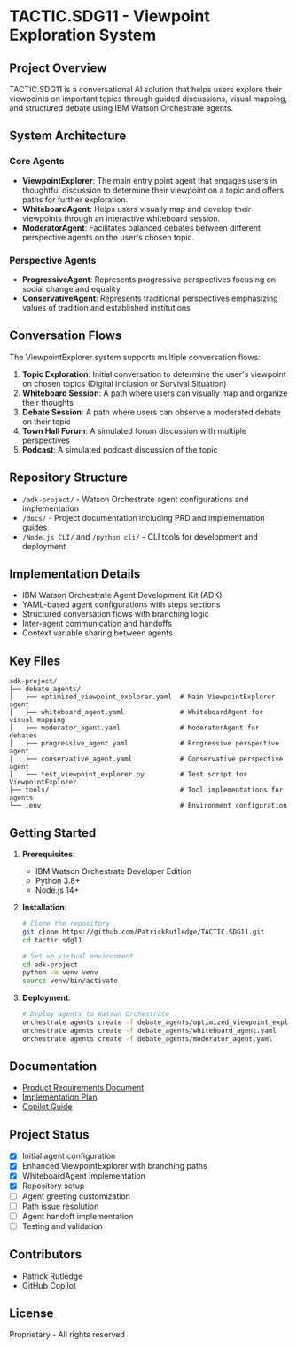 # TACTIC.SDG11 - Viewpoint Exploration System

## Project Overview
TACTIC.SDG11 is a conversational AI solution that helps users explore their viewpoints on important topics through guided discussions, visual mapping, and structured debate using IBM Watson Orchestrate agents.

## System Architecture

### Core Agents
- **ViewpointExplorer**: The main entry point agent that engages users in thoughtful discussion to determine their viewpoint on a topic and offers paths for further exploration.
- **WhiteboardAgent**: Helps users visually map and develop their viewpoints through an interactive whiteboard session.
- **ModeratorAgent**: Facilitates balanced debates between different perspective agents on the user's chosen topic.

### Perspective Agents
- **ProgressiveAgent**: Represents progressive perspectives focusing on social change and equality
- **ConservativeAgent**: Represents traditional perspectives emphasizing values of tradition and established institutions

## Conversation Flows

The ViewpointExplorer system supports multiple conversation flows:

1. **Topic Exploration**: Initial conversation to determine the user's viewpoint on chosen topics (Digital Inclusion or Survival Situation)
2. **Whiteboard Session**: A path where users can visually map and organize their thoughts
3. **Debate Session**: A path where users can observe a moderated debate on their topic
4. **Town Hall Forum**: A simulated forum discussion with multiple perspectives
5. **Podcast**: A simulated podcast discussion of the topic

## Repository Structure
- `/adk-project/` - Watson Orchestrate agent configurations and implementation
- `/docs/` - Project documentation including PRD and implementation guides
- `/Node.js CLI/` and `/python cli/` - CLI tools for development and deployment
## Implementation Details

- IBM Watson Orchestrate Agent Development Kit (ADK)
- YAML-based agent configurations with steps sections
- Structured conversation flows with branching logic
- Inter-agent communication and handoffs
- Context variable sharing between agents

## Key Files

```
adk-project/
├── debate_agents/
│   ├── optimized_viewpoint_explorer.yaml  # Main ViewpointExplorer agent
│   ├── whiteboard_agent.yaml              # WhiteboardAgent for visual mapping
│   ├── moderator_agent.yaml               # ModeratorAgent for debates
│   ├── progressive_agent.yaml             # Progressive perspective agent
│   ├── conservative_agent.yaml            # Conservative perspective agent
│   └── test_viewpoint_explorer.py         # Test script for ViewpointExplorer
├── tools/                                 # Tool implementations for agents
└── .env                                   # Environment configuration
```

## Getting Started

1. **Prerequisites**:
   - IBM Watson Orchestrate Developer Edition
   - Python 3.8+
   - Node.js 14+

2. **Installation**:
   ```bash
   # Clone the repository
   git clone https://github.com/PatrickRutledge/TACTIC.SDG11.git
   cd tactic.sdg11
   
   # Set up virtual environment
   cd adk-project
   python -m venv venv
   source venv/bin/activate
   ```

3. **Deployment**:
   ```bash
   # Deploy agents to Watson Orchestrate
   orchestrate agents create -f debate_agents/optimized_viewpoint_explorer.yaml
   orchestrate agents create -f debate_agents/whiteboard_agent.yaml
   orchestrate agents create -f debate_agents/moderator_agent.yaml
   ```

## Documentation
- [Product Requirements Document](docs/PRD.md)
- [Implementation Plan](docs/IMPLEMENTATION_PLAN.md)
- [Copilot Guide](docs/COPILOT_GUIDE.md)

## Project Status
- [x] Initial agent configuration
- [x] Enhanced ViewpointExplorer with branching paths
- [x] WhiteboardAgent implementation
- [x] Repository setup
- [ ] Agent greeting customization
- [ ] Path issue resolution
- [ ] Agent handoff implementation
- [ ] Testing and validation

## Contributors
- Patrick Rutledge
- GitHub Copilot

## License
Proprietary - All rights reserved
